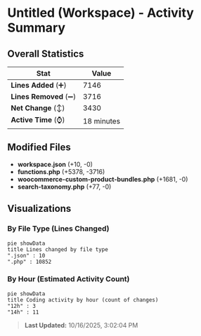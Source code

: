# Untitled (Workspace) - Activity Summary 

## Overall Statistics

| Stat                   | Value                                                             |
| ---------------------- | ----------------------------------------------------------------- |
| **Lines Added** (➕)   | 7146                                          |
| **Lines Removed** (➖) | 3716                                        |
| **Net Change** (↕)    | 3430                |
| **Active Time** (⌚)   | 18 minutes |


## Modified Files
- **workspace.json** (+10, -0)
- **functions.php** (+5378, -3716)
- **woocommerce-custom-product-bundles.php** (+1681, -0)
- **search-taxonomy.php** (+77, -0)

## Visualizations

### By File Type (Lines Changed)

```mermaid
pie showData
title Lines changed by file type
".json" : 10
".php" : 10852
```

### By Hour (Estimated Activity Count)

```mermaid
pie showData
title Coding activity by hour (count of changes)
"12h" : 3
"14h" : 11
```


> **Last Updated:** 10/16/2025, 3:02:04 PM